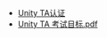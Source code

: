 - [Unity TA认证](https://unity.com/products/unity-certifications/expert-technical-artist-shading-effects)
- [Unity TA 考试目标.pdf](https://longshilin.com/files/Unity_Exam_Objectives_Shading-Effects-CHS.pdf)
